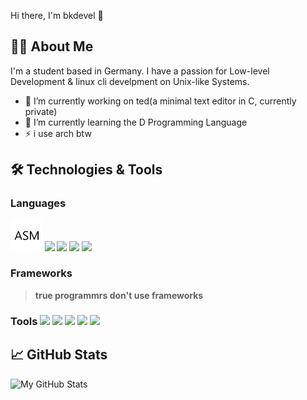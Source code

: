 Hi there, I'm bkdevel 👋


<!--![Profile Views](https://komarev.com/ghpvc/?username=bkdevel&color=blue)--> 


## 👨‍💻 About Me

I'm a student based in Germany. I have a passion for Low-level Development & linux cli develpment on Unix-like Systems. 


- 🔭 I’m currently working on ted(a minimal text editor in C, currently private)
- 🌱 I’m currently learning the D Programming Language
- ⚡ i use arch btw


## 🛠️ Technologies & Tools

### Languages
<img height=50 src="https://github.com/bkdevel/bkdevel/blob/main/asm_github.png"> <img height=50 src="https://user-images.githubusercontent.com/25181517/192106070-46255bcf-65e6-4c6b-a296-bf8d0d8fb2a7.png"> <img height=50 src=" 	https://user-images.githubusercontent.com/25181517/192106073-90fffafe-3562-4ff9-a37e-c77a2da0ff58.png"> <img height=50 src="https://user-images.githubusercontent.com/25181517/121405384-444d7300-c95d-11eb-959f-913020d3bf90.png"> <img height=50 src="https://user-images.githubusercontent.com/25181517/183423507-c056a6f9-1ba8-4312-a350-19bcbc5a8697.png">

### Frameworks 
> **true programmrs don't use frameworks**

<!-- - **Databases:** -->

### Tools <img height=50 src="https://user-images.githubusercontent.com/25181517/192108889-232b3431-a585-4b36-a62d-9078bd3641d9.png"> <img height=50 src="https://user-images.githubusercontent.com/25181517/192108889-232b3431-a585-4b36-a62d-9078bd3641d9.png"> <img height=50 src="https://user-images.githubusercontent.com/25181517/192158606-7c2ef6bd-6e04-47cf-b5bc-da2797cb5bda.png"> <img height=50 src="https://github.com/marwin1991/profile-technology-icons/assets/76662862/2481dc48-be6b-4ebb-9e8c-3b957efe69fa"> <img height=50 src="https://user-images.githubusercontent.com/25181517/186884156-e63da389-f3e1-4dca-a6c1-d76e886ba22a.png"> 


## 📈 GitHub Stats

![My GitHub Stats](https://github-readme-stats.vercel.app/api?username=bkdevel&show_icons=true&theme=radical)


<!--## 🌟 Featured Projects

Here are some of my notable projects:


- [Project 1](link-to-your-project) - A brief description of what this project does.

- [Project 2](link-to-your-project) - A brief description of what this project does.

- [Project 3](link-to-your-project) - A brief description of what this project does.

-->
